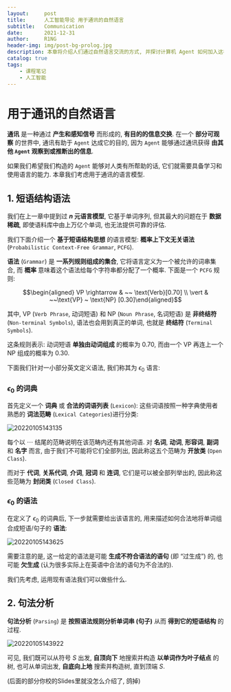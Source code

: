 ```yaml
---
layout:     post
title:      人工智能导论 用于通讯的自然语言
subtitle:   Communication
date:       2021-12-31
author:     R1NG
header-img: img/post-bg-prolog.jpg
description: 本章将介绍人们通过自然语言交流的方式, 并探讨计算机 Agent 如何加入这样的会话中.
catalog: true
tags:
    - 课程笔记
    - 人工智能
---
```


# 用于通讯的自然语言

**通讯** 是一种通过 **产生和感知信号** 而形成的, **有目的的信息交换**. 在一个 **部分可观察** 的世界中, 通讯有助于 `Agent` 达成它的目的, 因为 `Agent` 能够通过通讯获得 **由其他 `Agent` 观察到或推断出的信息**. 

如果我们希望我们构造的 `Agent` 能够对人类有所帮助的话, 它们就需要具备学习和使用语言的能力. 本章我们考虑用于通讯的语言模型. 

## 1. 短语结构语法

我们在上一章中提到过 **$n$ 元语言模型**, 它基于单词序列, 但其最大的问题在于 **数据稀疏**, 即使语料库中由上万亿个单词, 也无法提供可靠的评估.  

我们下面介绍一个 **基于短语结构思想** 的语言模型: **概率上下文无关语法** (`Probabilistic Context-Free Grammar`, `PCFG`).

**语法** (`Grammar`) 是 **一系列规则组成的集合**, 它将语言定义为一个被允许的词串集合, 而 **概率** 意味着这个语法给每个字符串都分配了一个概率. 下面是一个 `PCFG` 规则:

$$\begin{aligned} VP \rightarrow & ~~ \text{Verb}[0.70] \\ \vert & ~~\text{VP} ~ \text{NP} [0.30]\end{aligned}$$

其中, $\text{VP}$ (`Verb Phrase`, 动词短语) 和 $\text{NP}$ (`Noun Phrase`, 名词短语) 是 **非终结符** (`Non-terminal Symbols`), 语法也会用到真正的单词, 也就是 **终结符** (`Terminal Symbols`). 

这条规则表示: 动词短语 **单独由动词组成** 的概率为 $0.70$, 而由一个 $\text{VP}$ 再连上一个 $\text{NP}$ 组成的概率为 $0.30$.

下面我们针对一小部分英文定义语法, 我们称其为 $\epsilon_0$ 语言: 

### $\epsilon_0$ 的词典

首先定义一个 **词典** 或 **合法的词语列表** (`Lexicon`): 这些词语按照一种字典使用者熟悉的 **词法范畴** (`Lexical Categories`)进行分类:

![20220105143135](https://cdn.jsdelivr.net/gh/KirisameR/KirisameR.github.io/img/blogpost_images/20220105143135.png)

每个以 $\cdots$ 结尾的范畴说明在该范畴内还有其他词语. 对 **名词**, **动词**, **形容词**, **副词** 和 **名字** 而言, 由于我们不可能将它们全部列出, 因此称这五个范畴为 **开放类** (`Open Class`). 

而对于 **代词**, **关系代词**, **介词**, **冠词** 和 **连词**, 它们是可以被全部列举出的, 因此称这些范畴为 **封闭类** (`Closed Class`).

### $\epsilon_0$ 的语法

在定义了 $\epsilon_0$ 的词典后, 下一步就需要给出该语言的, 用来描述如何合法地将单词组合成短语/句子的 **语法**:

![20220105143625](https://cdn.jsdelivr.net/gh/KirisameR/KirisameR.github.io/img/blogpost_images/20220105143625.png)

需要注意的是, 这一给定的语法是可能 **生成不符合语法的语句** (即 “过生成”) 的, 也可能 **欠生成** (认为很多实际上在英语中合法的语句为不合法的). 

我们先考虑, 运用现有语法我们可以做些什么.

## 2. 句法分析

**句法分析** (`Parsing`) 是 **按照语法规则分析单词串 (句子)** 从而 **得到它的短语结构** 的过程. 

![20220105143922](https://cdn.jsdelivr.net/gh/KirisameR/KirisameR.github.io/img/blogpost_images/20220105143922.png)

可见, 我们既可以从符号 $S$ 出发, **自顶向下** 地搜索并构造 **以单词作为叶子结点** 的树, 也可从单词出发, **自底向上地** 搜索并构造树, 直到顶端 $S$. 

(后面的部分你校的Slides里就没怎么介绍了, 鸽掉)